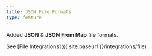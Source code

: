 ```yaml
---
title: JSON File Formats
type: feature
---
```


Added **JSON** & **JSON From Map** file formats.

See [File Integrations]({{ site.baseurl }}/integrations/file)